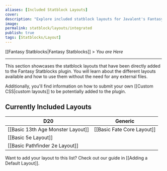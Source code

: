 ```yaml
---
aliases: [Included Statblock Layouts]
cover: 
description: "Explore included statblock layouts for Javalent's Fantasy Statblocks plugin for Obsidian. These layouts have been directly added to the plugin, eliminating the need for external files to utilize them."
image: 
permalink: statblock/layouts/integrated
publish: true
tags: [Statblocks/Layout]
---
```


[[Fantasy Statblocks|Fantasy Statblocks]] > *You are Here*

---

This section showcases the statblock layouts that have been directly added to the Fantasy Statblocks plugin. You will learn about the different layouts available and how to use them without the need for any external files. 

Additionally, you'll find information on how to submit your own [[Custom CSS|custom layouts]] to be potentially added to the plugin.

## Currently Included Layouts

| D20                               | Generic                    |
| --------------------------------- | -------------------------- |
| [[Basic 13th Age Monster Layout]] |  [[Basic Fate Core Layout]]                          |
| [[Basic 5e Layout]]               | |
| [[Basic Pathfinder 2e Layout]]    |                            |


Want to add your layout to this list? Check out our guide in [[Adding a Default Layout]].